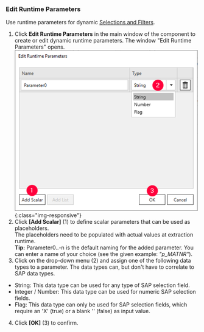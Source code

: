 ### Edit Runtime Parameters 

Use runtime parameters for dynamic [Selections and Filters](./odp-define#selections-and-filters).

1. Click **Edit Runtime Parameters** in the main window of the component to create or edit dynamic runtime parameters.
The window "Edit Runtime Parameters" opens.<br>
![ODP Add parameters](/img/content/odp/odp-settings-add-parameters2.png){:class="img-responsive"}<br> 
2. Click **[Add Scalar]** (1) to define scalar parameters that can be used as placeholders.<br>
The placeholders need to be populated with actual values at extraction runtime. <br>
**Tip:** Parameter0..-n is the default naming for the added parameter. You can enter a name of your choice (see the given example: *"p_MATNR"*).<br>
3. Click on the drop-down menu (2) and assign one of the following data types to a parameter. The data types can, but don't have to correlate to SAP data types. 
- String: This data type can be used for any type of SAP selection field.
- Integer / Number: This data type can be used for numeric SAP selection fields.
- Flag: This data type can only be used for SAP selection fields, which require an 'X'&nbsp;(true) or a blank ''&nbsp;(false) as input value.
4. Click **[OK]** (3) to confirm.